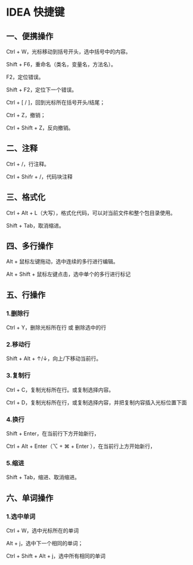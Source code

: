 # IDEA 快捷键

## 一、便携操作

Ctrl + W，光标移动到括号开头，选中括号中的内容。

Shift + F6，重命名（类名，变量名，方法名）。

F2，定位错误。

Shift + F2，定位下一个错误。

Ctrl + [ / ]，回到光标所在括号开头/结尾；

Ctrl + Z，撤销；

Ctrl + Shift + Z，反向撤销。

## 二、注释

Ctrl + /，行注释。

Ctrl + Shifr + /，代码块注释

## 三、格式化

Ctrl + Alt + L（大写），格式化代码，可以对当前文件和整个包目录使用。

Shift + Tab，取消缩进。

## 四、多行操作

Alt + 鼠标左键拖动，选中连续的多行进行编辑。

Alt + Shift + 鼠标左键点击，选中单个的多行进行标记

## 五、行操作

### 1.删除行

Ctrl + Y，删除光标所在行 或 删除选中的行

### 2.移动行

Shift + Alt + ↑/↓，向上/下移动当前行。

### 3.复制行

Ctrl + C，复制光标所在行。或复制选择内容。

Ctrl + D，复制光标所在行，或复制选择内容，并把复制内容插入光标位置下面

### 4.换行

Shift + Enter，在当前行下方开始新行，

Ctrl + Alt + Enter（⌥ + ⌘ + Enter ），在当前行上方开始新行，

### 5.缩进

Shift + Tab，缩进、取消缩进。

## 六、单词操作

### 1.选中单词

Ctrl + W，选中光标所在的单词

Alt + j，选中下一个相同的单词；

Ctrl + Shift + Alt + j，选中所有相同的单词
